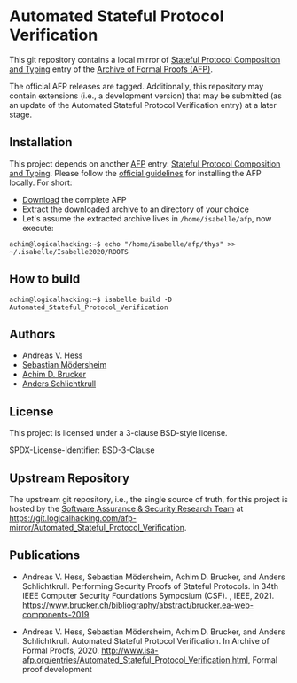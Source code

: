 # Automated Stateful Protocol Verification

This git repository contains a local mirror of
[Stateful Protocol Composition and Typing](https://www.isa-afp.org/entries/Automated_Stateful_Protocol_Verification.html)
entry of the
[Archive of Formal Proofs (AFP)](https://www.isa-afp.org).

The official AFP releases are tagged. Additionally, this repository
may contain extensions (i.e., a development version) that may be
submitted (as an update of the Automated Stateful Protocol Verification
entry) at a later stage.

## Installation

This project depends on another [AFP](https://www.isa-afp.org) entry: 
[Stateful Protocol Composition and Typing](https://www.isa-afp.org/entries/Stateful_Protocol_Composition_and_Typing.html). 
Please follow the [official guidelines](https://www.isa-afp.org/using.shtml)
for installing the AFP locally. For short:
* [Download](https://www.isa-afp.org/release/afp-current.tar.gz) the complete AFP
* Extract the downloaded archive to an directory of your choice
* Let's assume the extracted archive lives in `/home/isabelle/afp`, now execute:

```console
achim@logicalhacking:~$ echo "/home/isabelle/afp/thys" >> ~/.isabelle/Isabelle2020/ROOTS
```

## How to build

```console
achim@logicalhacking:~$ isabelle build -D Automated_Stateful_Protocol_Verification
```

## Authors

* Andreas V. Hess
* [Sebastian Mödersheim](https://people.compute.dtu.dk/samo/)
* [Achim D. Brucker](http://www.brucker.ch/)
* [Anders Schlichtkrull](https://people.compute.dtu.dk/andschl/)

## License

This project is licensed under a 3-clause BSD-style license.

SPDX-License-Identifier: BSD-3-Clause

## Upstream Repository

The upstream git repository, i.e., the single source of truth, for this project is hosted 
by the [Software Assurance & Security Research Team](https://logicalhacking.com) at
<https://git.logicalhacking.com/afp-mirror/Automated_Stateful_Protocol_Verification>.

## Publications

* Andreas V. Hess, Sebastian Mödersheim, Achim D. Brucker, and Anders
  Schlichtkrull. Performing Security Proofs of Stateful Protocols. In
  34th IEEE Computer Security Foundations Symposium (CSF). , IEEE,
  2021.
  https://www.brucker.ch/bibliography/abstract/brucker.ea-web-components-2019

* Andreas V. Hess, Sebastian Mödersheim, Achim D. Brucker, and Anders
  Schlichtkrull. Automated Stateful Protocol Verification. In Archive 
  of Formal Proofs, 2020. 
  <http://www.isa-afp.org/entries/Automated_Stateful_Protocol_Verification.html>, 
  Formal proof development
